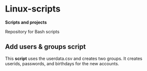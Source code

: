# Linux-scripts

**Scripts and projects**


Repository for Bash scripts


## Add users & groups script

This **script** uses the userdata.csv and creates two groups. It creates userids, passwords, and birthdays for the new accounts.
